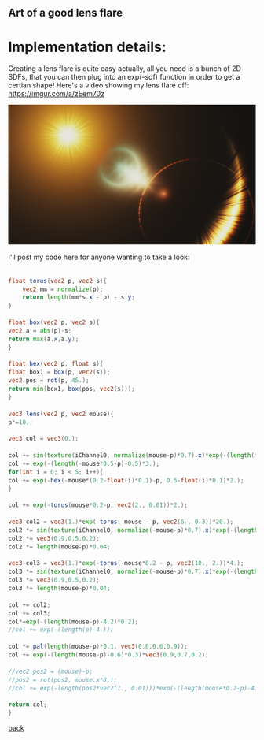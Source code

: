 ## Art of a good lens flare

# **Implementation details**:

Creating a lens flare is quite easy actually, all you need is a bunch of 2D SDFs, that you can then plug into an exp(-sdf) function in order to get a certian shape!
Here's a video showing my lens flare off:
https://imgur.com/a/zEem70z

![Octocat](https://github.com/NamelessCoding/NamelessCoding.github.io/blob/main/assets/images/bhkgyt8.png?raw=true)


I'll post my code here for anyone wanting to take a look:

```glsl

float torus(vec2 p, vec2 s){
    vec2 mm = normalize(p);
    return length(mm*s.x - p) - s.y;
}

float box(vec2 p, vec2 s){
vec2 a = abs(p)-s;
return max(a.x,a.y);
}

float hex(vec2 p, float s){
float box1 = box(p, vec2(s));
vec2 pos = rot(p, 45.);
return min(box1, box(pos, vec2(s)));
}

vec3 lens(vec2 p, vec2 mouse){
p*=10.;

vec3 col = vec3(0.);

col += sin(texture(iChannel0, normalize(mouse-p)*0.7).x)*exp(-(length(mouse-p)-1.2)*1.);
col += exp(-(length(-mouse*0.5-p)-0.5)*3.);
for(int i = 0; i < 5; i++){
col += exp(-hex(-mouse*(0.2-float(i)*0.1)-p, 0.5-float(i)*0.1)*2.);
}

col += exp(-torus(mouse*0.2-p, vec2(2., 0.01))*2.);

vec3 col2 = vec3(1.)*exp(-torus(-mouse - p, vec2(6., 0.3))*20.);
col2 *= sin(texture(iChannel0, normalize(-mouse-p)*0.7).x)*exp(-(length(-mouse-p)-2.2)*1.);
col2 *= vec3(0.9,0.5,0.2);
col2 *= length(mouse-p)*0.04;

vec3 col3 = vec3(1.)*exp(-torus(-mouse*0.2 - p, vec2(10., 2.))*4.);
col3 *= sin(texture(iChannel0, normalize(-mouse-p)*0.7).x)*exp(-(length(-mouse-p)-2.2)*1.);
col3 *= vec3(0.9,0.5,0.2);
col3 *= length(mouse-p)*0.04;

col += col2;
col += col3;
col*=exp(-(length(mouse-p)-4.2)*0.2);
//col += exp(-(length(p)-4.));

col *= pal(length(mouse-p)*0.1, vec3(0.0,0.6,0.9));
col += exp(-(length(mouse-p)-0.6)*0.3)*vec3(0.9,0.7,0.2);

//vec2 pos2 = (mouse)-p;
//pos2 = rot(pos2, mouse.x*8.);
//col += exp(-length(pos2*vec2(1., 0.01)))*exp(-(length(mouse*0.2-p)-4.2)*0.6);

return col;
}

```

[back](./)

